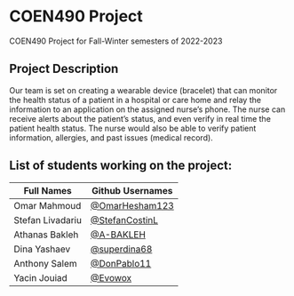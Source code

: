 # COEN490 Project
<div>
  <p>COEN490 Project for Fall-Winter semesters of 2022-2023</p>
  
  <h2> Project Description </h2> 
<p> Our team is set on creating a wearable device (bracelet) that can monitor the health status
of a patient in a hospital or care home and relay the information to an application on the
assigned nurse’s phone. The nurse can receive alerts about the patient’s status, and even
verify in real time the patient health status. The nurse would also be able to verify patient
information, allergies, and past issues (medical record). </p>
  
<h2> List of students working on the project:</h2>

  | Full Names      |  Github Usernames |
| ------------- | ------------- | 
| Omar Mahmoud    |[@OmarHesham123](https://github.com/OmarHesham123)|
| Stefan Livadariu    | [@StefanCostinL](https://github.com/StefanCostinL) |
| Athanas Bakleh  | [@A-BAKLEH](https://github.com/A-BAKLEH) |
| Dina Yashaev  | [@superdina68](https://github.com/superdina68)|
| Anthony Salem  | [@DonPablo11](https://github.com/DonPablo11) |
| Yacin Jouiad  | [@Evowox](https://github.com/Evowox) |
</div>
